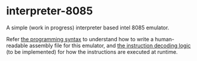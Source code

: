 # interpreter-8085
A simple (work in progress) interpreter based intel 8085 emulator.

Refer [the programming syntax](doc/ProgramSyntax.md) to understand how to write a human-readable assembly file for this emulator, and [the instruction decoding logic](doc/InstructionDecodeLogic.md) (to be implemented) for how the instructions are executed at runtime.
